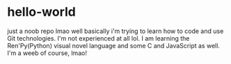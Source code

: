 # hello-world
just a noob repo lmao
well basically i'm trying to learn how to code and use Git technologies. I'm not experienced at all lol.
I am learning the Ren'Py(Python) visual novel language and some C and JavaScript as well.
I'm a weeb of course, lmao!
